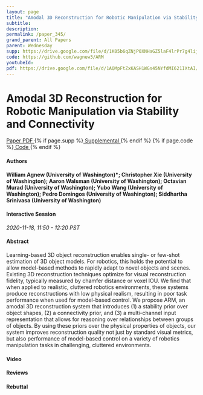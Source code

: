 ```yaml
---
layout: page
title: "Amodal 3D Reconstruction for Robotic Manipulation via Stability and Connectivity"
subtitle: 
description:
permalink: /paper_345/
grand_parent: All Papers
parent: Wednesday
supp: https://drive.google.com/file/d/1K05b6qZNjP0XNHaGZ5laF4lrPr7g4lij/view
code: https://github.com/wagnew3/ARM
youtubeId: 
pdf: https://drive.google.com/file/d/1AQMpFtZxKASH1WGs45NYfdMI621IXtAI/view
---
```


# Amodal 3D Reconstruction for Robotic Manipulation via Stability and Connectivity

<a href="https://drive.google.com/file/d/1AQMpFtZxKASH1WGs45NYfdMI621IXtAI/view" target="_blank" rel="noopener noreferrer" class="btn btn-blue"><i class="fa fa-file-text-o" aria-hidden="true"></i> Paper PDF </a> {% if page.supp %}<a href="https://drive.google.com/file/d/1K05b6qZNjP0XNHaGZ5laF4lrPr7g4lij/view" target="_blank" rel="noopener noreferrer" class="btn btn-green"><i class="fa fa-file-text-o" aria-hidden="true"></i> Supplemental </a>{% endif %} {% if page.code %}<a href="https://github.com/wagnew3/ARM" target="_blank" rel="noopener noreferrer" class="btn btn-green"><i class="fa fa-github" aria-hidden="true"></i> Code </a>{% endif %} 

#### Authors
**William Agnew (University of Washington)*; Christopher Xie (University of Washington); Aaron Walsman (University of Washington); Octavian Murad (University of Washington); Yubo Wang (University of Washington); Pedro Domingos (University of Washington); Siddhartha Srinivasa (University of Washington)**

#### Interactive Session
*2020-11-18, 11:50 - 12:20 PST*

#### Abstract
Learning-based 3D object reconstruction enables single- or few-shot estimation of 3D object models. For robotics,  this holds the potential to allow model-based methods to rapidly adapt to novel objects and scenes. Existing 3D reconstruction techniques optimize for visual reconstruction fidelity, typically measured by chamfer distance or voxel IOU. We find that when applied to realistic, cluttered robotics environments, these systems produce reconstructions with low physical realism, resulting in poor task performance when used for model-based control.  We propose ARM, an amodal 3D reconstruction system that introduces (1) a stability prior over object shapes, (2) a connectivity prior, and (3) a multi-channel input representation that allows for reasoning over relationships between groups of objects.  By using these priors over the physical properties of objects, our system improves reconstruction quality not just by standard visual metrics, but also performance of model-based control on a variety of robotics manipulation tasks in challenging, cluttered environments.

#### Video 

#### Reviews

#### Rebuttal

